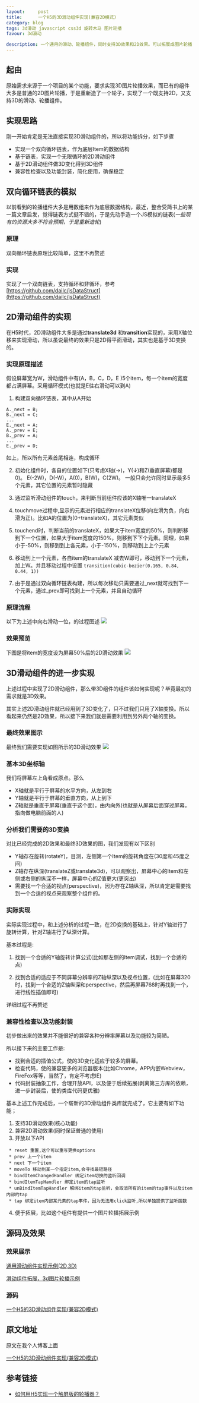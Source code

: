 ```yaml
---
layout:     post
title:      一个H5的3D滑动组件实现(兼容2D模式)
category: blog
tags: 3d滑动 javascript css3d 旋转木马 图片轮播
favour: 3d滑动

description: 一个通用的滑动、轮播组件，同时支持3D效果和2D效果。可以拓展成图片轮播，旋转木马，页面滑动等等
---
```


## 起由
原始需求来源于一个项目的某个功能，要求实现3D图片轮播效果，而已有的组件大多是普通的2D图片轮播，于是重新造了一个轮子，实现了一个既支持2D，又支持3D的滑动、轮播组件。

## 实现思路
刚一开始肯定是无法直接实现3D滑动组件的，所以将功能拆分，如下步骤

* 实现一个双向循环链表，作为底层Item的数据结构
* 基于链表，实现一个无限循环的2D滑动组件
* 基于2D滑动组件做3D变化得到3D组件
* 兼容性检查以及功能封装，简化使用，确保稳定

## 双向循环链表的模拟
以前看到的轮播组件大多是用数组来作为底层数据结构，最近，整合受简书上的某一篇文章启发，觉得链表方式挺不错的，于是先动手造一个JS模拟的链表(*一些现有的资源大多不符合预期，于是重新造轮*)

### 原理
双向循环链表原理比较简单，这里不再赘述

### 实现
实现了一个双向链表，支持循环和非循环，参考 [https://github.com/dailc/jsDataStruct](https://github.com/dailc/jsDataStruct)


## 2D滑动组件的实现
在H5时代，2D滑动组件大多是通过**translate3d** 和**transition**实现的，采用X轴位移来实现滑动，所以虽说最终的效果只是2D得平面滑动，其实也是基于3D变换的。


### 实现原理描述
假设屏幕宽为W，滑动组件中有(A，B，C，D，E )5个item，每一个item的宽度都占满屏幕。采用循环模式(也就是E往右滑动可以到A)

1. 构建双向循环链表，其中从A开始
```
A._next = B;
B._next = C;
...
E._next = A;
A._prev = E;
B._prev = A;
...
E._prev = D;
```
如上，所以所有元素首尾相连，构成循环

2. 初始化组件时，各自的位置如下(只考虑X轴(→)，Y(↓)和Z(垂直屏幕)都是0)。
E(-2W)，D(-W)，A(0)，B(W)，C(2W)。
一般只会允许同时显示最多5个元素，其它位置的元素暂时隐藏

3. 通过监听滑动组件的touch，来判断当前组件应该的X轴唯一translateX

4. touchmove过程中,显示的元素进行相应的translateX位移(向左滑为负，向右滑为正)。比如A的位置为(0+translateX)，其它元素类似

5. touchend时，判断当前的translateX，如果大于item宽度的50%，则判断移到下一个位置，如果大于item宽度的150%，则移到下下个元素。同理，如果小于-50%，则移到到上各元素，小于-150%，则移动到上上个元素

6. 移动到上一个元素，各自item的translateX 减去W即可，移动到下一个元素，加上W。并且移动过程中设置 ```transition(cubic-bezier(0.165, 0.84, 0.44, 1))```

7. 由于是通过双向循环链表构建，所以每次移动只需要通过_next就可找到下一个元素，通过_prev即可找到上一个元素，并且自动循环

### 原理流程
以下为上述中向右滑动一位，的过程图述
![](https://dailc.github.io/showDemo/staticresource/carrousel/demo_js_carrousel_3.png)

### 效果预览
下图是将item的宽度设为屏幕50%后的2D滑动效果
![](https://dailc.github.io/showDemo/staticresource/carrousel/demo_js_carrousel_1.png)

## 3D滑动组件的进一步实现
上述过程中实现了2D滑动组件，那么带3D组件的组件该如何实现呢？毕竟最初的需求就是3D效果。

其实上述2D滑动组件就已经用到了3D变化了，只不过我们只用了X轴变换。所以看起来仍然是2D效果，所以接下来我们就是需要利用到另外两个轴的变换。

### 最终效果图示
最终我们需要实现如图所示的3D滑动效果
![](https://dailc.github.io/showDemo/staticresource/carrousel/demo_js_carrousel_2.png)

### 基本3D坐标轴
我们将屏幕左上角看成原点。那么

* X轴就是平行于屏幕的水平方向，从左到右
* Y轴就是平行于屏幕的垂直方向，从上到下
* Z轴就是垂直于屏幕(垂直于这个面)，由内向外(也就是从屏幕后面穿过屏幕，指向做电脑前面的人)

### 分析我们需要的3D变换
对比已经完成的2D效果和最终3D效果的图，我们发现有以下区别

* Y轴存在旋转(rotateY)，目测，左侧第一个Item的旋转角度在(30度和45度之间)
* Z轴存在纵深(translateZ或translate3d)，可以观察出，屏幕中心的Item和左侧或右侧的纵深不一样，屏幕中心的Z值更大(更突出)
* 需要找一个合适的视点(perspective)，因为存在Z轴纵深，所以肯定是需要找到一个合适的视点来观察整个组件的。

### 实际实现
实际实现过程中，和上述分析的过程一致，在2D变换的基础上，针对Y轴进行了旋转计算，针对Z轴进行了纵深计算。

基本过程是:

1. 找到一个合适的Y轴旋转计算公式(比如那左侧的Item调试，找到一个合适的点)

2. 找到合适的适应于不同屏幕分辨率的Z轴纵深以及视点位置，(比如在屏幕320时，找到一个合适的Z轴纵深和perspective，然后再屏幕768时再找到一个，进行线性插值即可)

详细过程不再赘述

### 兼容性检查以及功能封装
初步做出来的效果并不能很好的兼容各种分辨率屏幕以及功能较为简陋。

所以接下来的主要工作是:

* 找到合适的插值公式，使的3D变化适应于较多的屏幕。
* 检查代码，使的兼容更多的浏览器版本(比如Chrome，APP内嵌Webview，FireFox等等，当然了，肯定不考虑IE)
* 代码封装抽象工作，合理开放API，以及便于后续拓展(剥离第三方库的依赖，进一步封装后，使的类库代码更优雅)

基本上述工作完成后，一个崭新的3D滑动组件类库就完成了，它主要有如下功能；

1. 支持3D滑动效果(核心功能)
2. 兼容2D滑动效果(同时保证普通的使用)
3. 开放以下API
```
 * reset 重置,这个可以重写更换options
 * prev 上一个item
 * next 下一个item
 * moveTo 移动到某一个指定item,会寻找最短路径
 * bindItemChangedHandler 绑定item切换的监听回调
 * bindItemTapHandler 绑定item的tap监听
 * unBindItemTapHandler 解绑item的tap监听，会取消所有的item的tap事件以及item内部的tap
 * tap 绑定item内部某元素的tap事件，因为无法用click监听,所以单独提供了监听函数
```

4. 便于拓展，比如这个组件有提供一个图片轮播拓展示例

## 源码及效果

### 效果展示
[通用滑动组件实现示例(2D,3D)](https://dailc.github.io/showDemo/carrousel/demo_carrousel_index.html)

[滑动组件拓展，3d图片轮播示例](https://dailc.github.io/showDemo/carrousel/demo_carrousel_gallerySlider.html)

### 源码
[一个H5的3D滑动组件实现(兼容2D模式)](https://github.com/dailc/showDemo/tree/master/carrousel)

## 原文地址
原文在我个人博客上面

[一个H5的3D滑动组件实现(兼容2D模式)](https://dailc.github.io/2016/12/13/carrouselEffect.html)

## 参考链接

* [如何用H5实现一个触屏版的轮播器？](http://www.jianshu.com/p/abb0e3575c70)
